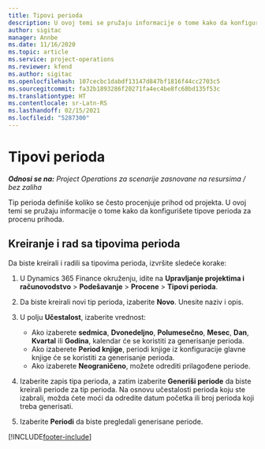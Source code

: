 ```yaml
---
title: Tipovi perioda
description: U ovoj temi se pružaju informacije o tome kako da konfigurišete tipove perioda za procenu prihoda.
author: sigitac
manager: Annbe
ms.date: 11/16/2020
ms.topic: article
ms.service: project-operations
ms.reviewer: kfend
ms.author: sigitac
ms.openlocfilehash: 107cecbc1dabdf13147d847bf1816f44cc2703c5
ms.sourcegitcommit: fa32b1893286f20271fa4ec4be8fc68bd135f53c
ms.translationtype: HT
ms.contentlocale: sr-Latn-RS
ms.lasthandoff: 02/15/2021
ms.locfileid: "5287300"
---
```

# <a name="period-types"></a>Tipovi perioda

_**Odnosi se na:** Project Operations za scenarije zasnovane na resursima / bez zaliha_

Tip perioda definiše koliko se često procenjuje prihod od projekta. U ovoj temi se pružaju informacije o tome kako da konfigurišete tipove perioda za procenu prihoda. 

## <a name="create-and-work-with-period-types"></a>Kreiranje i rad sa tipovima perioda
Da biste kreirali i radili sa tipovima perioda, izvršite sledeće korake:

1. U Dynamics 365 Finance okruženju, idite na **Upravljanje projektima i računovodstvo** > **Podešavanje** > **Procene** > **Tipovi perioda**.
2. Da biste kreirali novi tip perioda, izaberite **Novo**. Unesite naziv i opis.
3. U polju **Učestalost**, izaberite vrednost:

    - Ako izaberete **sedmica**, **Dvonedeljno**, **Polumesečno**, **Mesec**, **Dan**, **Kvartal** ili **Godina**, kalendar će se koristiti za generisanje perioda. 
    - Ako izaberete **Period knjige**, periodi knjige iz konfiguracije glavne knjige će se koristiti za generisanje perioda.
    - Ako izaberete **Neograničeno**, možete odrediti prilagođene periode.
4. Izaberite zapis tipa perioda, a zatim izaberite **Generiši periode** da biste kreirali periode za tip perioda. Na osnovu učestalosti perioda koju ste izabrali, možda ćete moći da odredite datum početka ili broj perioda koji treba generisati.
5. Izaberite **Periodi** da biste pregledali generisane periode.



[!INCLUDE[footer-include](../includes/footer-banner.md)]